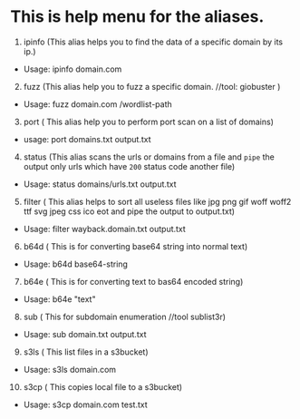 # This is help menu for the aliases.

1. ipinfo (This alias helps you to find the data of a specific domain by its ip.)
* Usage: ipinfo domain.com
2. fuzz (This alias help you to fuzz a specific domain. //tool: giobuster )
* Usage: fuzz domain.com /wordlist-path
3. port ( This alias help you to perform port scan on a list of domains)
* usage: port domains.txt output.txt
4. status (This alias scans the urls or domains from a file and `pipe` the output only urls which have `200` status code  another file)
* Usage: status domains/urls.txt output.txt
5. filter ( This alias helps to sort all useless files like  jpg  png  gif woff  woff2  ttf  svg  jpeg  css  ico  eot and pipe the output to output.txt)
* Usage: filter wayback.domain.txt output.txt
6. b64d ( This is for converting base64 string into normal text)
* Usage: b64d base64-string
7. b64e ( This is for converting text to bas64 encoded string)
* Usage: b64e "text"
8. sub ( This for subdomain enumeration //tool sublist3r)
* Usage: sub domain.txt output.txt
9. s3ls ( This list files in a s3bucket)
* Usage: s3ls domain.com 
10. s3cp ( This copies local file to a s3bucket)
* Usage: s3cp domain.com test.txt
